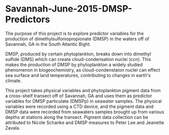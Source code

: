 # Savannah-June-2015-DMSP-Predictors

The purpose of this project is to explore predictor variables for the production of dimethylsulfoniopropionate (DMSP) in the waters off of Savannah, GA in the South Atlantic Bight. 

DMSP, produced by certain phytoplankton, breaks down into dimethyl sulfide (DMS) which can create cloud-condensation nuclei (ccn). This makes the production of DMSP by phytoplankton a widely studied phenomenon in biogeochemistry, as cloud-condenstaion nuclei can effect sea surface and land temperatures, contributing to changes in earth's climate. 

This project takes physical variables and phytoplankton pigment data from a cross-shelf transect off of Savannah, GA and uses them as predictor variables for DMSP particulate (DMSPp) in seawater samples. The physical variables were recorded using a CTD device, and the pigment data and DMSP data were recorded from seawaters samples brought up from various depths at stations along the transect. Pigment data collection can be attributed to Nicole Schanke and DMSP measures to Peter Lee and Jeanette Zavala.
